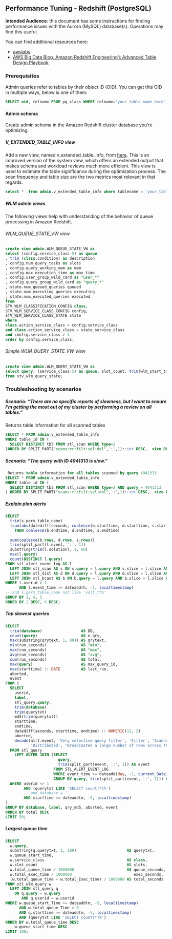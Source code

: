 ## Performance Tuning - Redshift (PostgreSQL)

**Intended Audience**: this document has some instructions for finding performance issues with the Aurora (MySQL) database(s). Operations may find this useful.

You can find additional resources here:
- [awslabs](https://github.com/awslabs/amazon-redshift-utils)
- [AWS Big Data Blog, Amazon Redshift Engineering’s Advanced Table Design Playbook](https://aws.amazon.com/blogs/big-data/amazon-redshift-engineerings-advanced-table-design-playbook-preamble-prerequisites-and-prioritization/)

### Prerequisites
Admin queries refer to tables by their object ID (OID). You can get this OID in multiple ways, below is one of them:
```sql
SELECT oid, relname FROM pg_class WHERE relname='your_table_name_here';
```

#### Admin schema
Create admin schema in the Amazon Redshift cluster database you’re optimizing.

#####  V_EXTENDED_TABLE_INFO view
Add a new view, named v_extended_table_info, from [here](https://github.com/awslabs/amazon-redshift-utils/blob/master/src/AdminViews/v_extended_table_info.sql).
This is an improved version of the system view, which offers an extended output that makes schema and workload reviews much more efficient.
This view is used to estimate the table significance during the optimization process. 
The scan frequency and table size are the two metrics most relevant in that regards.
```sql
select *  from admin.v_extended_table_info where tablename = 'your_table_name_here';
```

#####  WLM admin views

The following views help with understanding of the behavior of queue processing in Amazon Redshift.
###### WLM_QUEUE_STATE_VW view
```sql
create view admin.WLM_QUEUE_STATE_VW as
select (config.service_class-5) as queue
, trim (class.condition) as description
, config.num_query_tasks as slots
, config.query_working_mem as mem
, config.max_execution_time as max_time
, config.user_group_wild_card as "user_*"
, config.query_group_wild_card as "query_*"
, state.num_queued_queries queued
, state.num_executing_queries executing
, state.num_executed_queries executed
from
STV_WLM_CLASSIFICATION_CONFIG class,
STV_WLM_SERVICE_CLASS_CONFIG config,
STV_WLM_SERVICE_CLASS_STATE state
where
class.action_service_class = config.service_class 
and class.action_service_class = state.service_class 
and config.service_class > 4
order by config.service_class;
```

###### Simple WLM_QUERY_STATE_VW View
```sql
create view admin.WLM_QUERY_STATE_VW as
select query, (service_class-5) as queue, slot_count, trim(wlm_start_time) as start_time, trim(state) as state, trim(queue_time) as queue_time, trim(exec_time) as exec_time
from stv_wlm_query_state;
```

### Troubleshooting by scenarios

##### Scenario: “There are no specific reports of slowness, but I want to ensure I’m getting the most out of my cluster by performing a review on all tables.”
Returns table information for all scanned tables
```sql 
SELECT * FROM admin.v_extended_table_info 
WHERE table_id IN (
  SELECT DISTINCT tbl FROM stl_scan WHERE type=2 
)ORDER BY SPLIT_PART("scans:rr:filt:sel:del",':',1)::int DESC,  size DESC; 
```

##### Scenario: “The query with ID 4941313 is slow.”
```sql 
 Returns table information for all tables scanned by query 4941313
SELECT * FROM admin.v_extended_table_info 
WHERE table_id IN (
  SELECT DISTINCT tbl FROM stl_scan WHERE type=2 AND query = 4941313
) ORDER BY SPLIT_PART("scans:rr:filt:sel:del",':',1)::int DESC,  size DESC; 
```

##### Explain plan alerts

```sql 
SELECT
  trim(s.perm_table_name)                                                                                                                                         AS table,
  (sum(abs(datediff(seconds, coalesce(b.starttime, d.starttime, s.starttime), CASE WHEN coalesce(b.endtime, d.endtime, s.endtime) > coalesce(b.starttime, d.starttime, s.starttime)
    THEN coalesce(b.endtime, d.endtime, s.endtime)
                                                                              ELSE coalesce(b.starttime, d.starttime, s.starttime) END))) / 60) :: NUMERIC(24, 0) AS minutes,
  sum(coalesce(b.rows, d.rows, s.rows))                                                                                                                           AS rows,
  trim(split_part(l.event, ':', 1))                                                                                                                               AS event,
  substring(trim(l.solution), 1, 60)                                                                                                                              AS solution,
  max(l.query)                                                                                                                                                    AS sample_query,
  count(DISTINCT l.query)
FROM stl_alert_event_log AS l
  LEFT JOIN stl_scan AS s ON s.query = l.query AND s.slice = l.slice AND s.segment = l.segment
  LEFT JOIN stl_dist AS d ON d.query = l.query AND d.slice = l.slice AND d.segment = l.segment
  LEFT JOIN stl_bcast AS b ON b.query = l.query AND b.slice = l.slice AND b.segment = l.segment
WHERE l.userid > 1
      AND l.event_time >= dateadd(h, -1, localtimestamp)
-- and s.perm_table_name not like 'volt_tt%'
GROUP BY 1, 4, 5
ORDER BY 2 DESC, 6 DESC;
```

##### Top slowest queries
```sql
SELECT
  trim(database)                 AS DB,
  count(query)                   AS n_qry,
  max(substring(qrytext, 1, 80)) AS qrytext,
  min(run_seconds)               AS "min",
  max(run_seconds)               AS "max",
  avg(run_seconds)               AS "avg",
  sum(run_seconds)               AS total,
  max(query)                     AS max_query_id,
  max(starttime) :: DATE         AS last_run,
  aborted,
  event
FROM (
  SELECT
    userid,
    label,
    stl_query.query,
    trim(database)                                                                                                                                       AS database,
    trim(querytxt)                                                                                                                                       AS qrytext,
    md5(trim(querytxt))                                                                                                                                  AS qry_md5,
    starttime,
    endtime,
    datediff(seconds, starttime, endtime) :: NUMERIC(12, 2)                                                                                              AS run_seconds,
    aborted,
    decode(alrt.event, 'Very selective query filter', 'Filter', 'Scanned a large number of deleted rows', 'Deleted', 'Nested Loop Join in the query plan', 'Nested Loop', 'Distributed a large number of rows across the network',
           'Distributed', 'Broadcasted a large number of rows across the network', 'Broadcast', 'Missing query planner statistics', 'Stats', alrt.event) AS event
  FROM stl_query
    LEFT OUTER JOIN (SELECT
                       query,
                       trim(split_part(event, ':', 1)) AS event
                     FROM STL_ALERT_EVENT_LOG
                     WHERE event_time >= dateadd(day, -7, current_Date)
                     GROUP BY query, trim(split_part(event, ':', 1))) AS alrt ON alrt.query = stl_query.query
  WHERE userid <> 1
        AND (querytxt LIKE 'SELECT count(*)%')
        -- and database = ''
        AND starttime >= dateadd(m, -5, localtimestamp)
)
GROUP BY database, label, qry_md5, aborted, event
ORDER BY total DESC
LIMIT 50;
```

#####  Largest queue time
```sql
SELECT
  w.query,
  substring(q.querytxt, 1, 100)                      AS querytxt,
  w.queue_start_time,
  w.service_class                                    AS class,
  w.slot_count                                       AS slots,
  w.total_queue_time / 1000000                       AS queue_seconds,
  w.total_exec_time / 1000000                           exec_seconds,
  (w.total_queue_time + w.total_Exec_time) / 1000000 AS total_seconds
FROM stl_wlm_query w
  LEFT JOIN stl_query q
    ON q.query = w.query
       AND q.userid = w.userid
WHERE w.queue_start_Time >= dateadd(m, -5, localtimestamp)
      AND w.total_queue_Time > 0
      AND q.starttime >= dateadd(m, -5, localtimestamp)
      AND (querytxt LIKE 'SELECT count(*)%')
ORDER BY w.total_queue_time DESC
  , w.queue_start_time DESC
LIMIT 100;
```